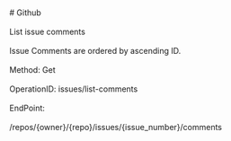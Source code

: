 <br>#     Github</br>
<br>List issue comments</br>
<br>Issue Comments are ordered by ascending ID.</br>
<br>Method: Get</br>
<br>OperationID: issues/list-comments</br>
<br>EndPoint:</br>
<br>/repos/{owner}/{repo}/issues/{issue_number}/comments</br>
